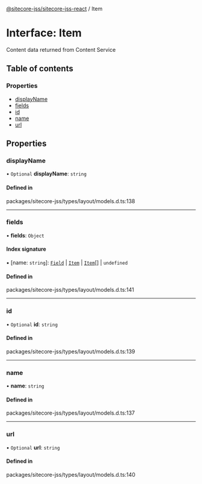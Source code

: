 [@sitecore-jss/sitecore-jss-react](../README.md) / Item

# Interface: Item

Content data returned from Content Service

## Table of contents

### Properties

- [displayName](Item.md#displayname)
- [fields](Item.md#fields)
- [id](Item.md#id)
- [name](Item.md#name)
- [url](Item.md#url)

## Properties

### displayName

• `Optional` **displayName**: `string`

#### Defined in

packages/sitecore-jss/types/layout/models.d.ts:138

___

### fields

• **fields**: `Object`

#### Index signature

▪ [name: `string`]: [`Field`](Field.md) \| [`Item`](Item.md) \| [`Item`](Item.md)[] \| `undefined`

#### Defined in

packages/sitecore-jss/types/layout/models.d.ts:141

___

### id

• `Optional` **id**: `string`

#### Defined in

packages/sitecore-jss/types/layout/models.d.ts:139

___

### name

• **name**: `string`

#### Defined in

packages/sitecore-jss/types/layout/models.d.ts:137

___

### url

• `Optional` **url**: `string`

#### Defined in

packages/sitecore-jss/types/layout/models.d.ts:140
